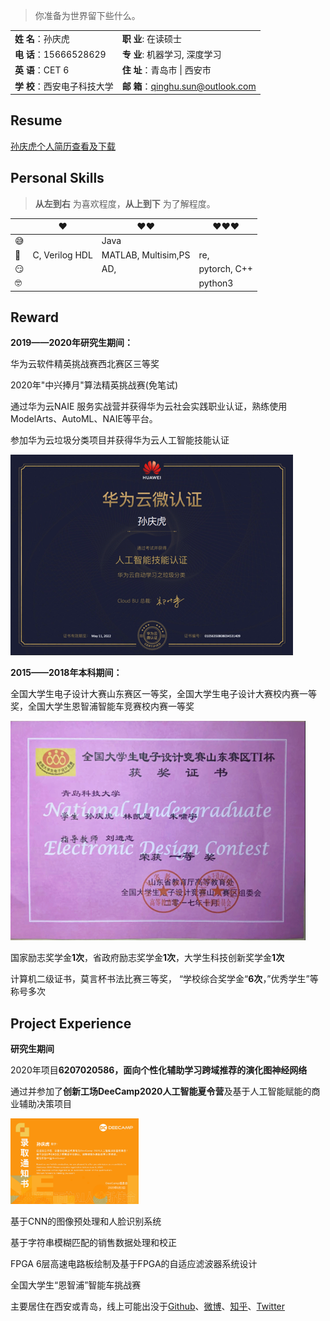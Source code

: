 > 
>
> 你准备为世界留下些什么。

|                              |                                     |
| ---------------------------- | ----------------------------------- |
| **姓  名**：孙庆虎           | **职   业**:  在读硕士              |
| **电  话**：15666528629      | **专   业**:  机器学习, 深度学习    |
| **英  语**：CET 6            | **住   址**：青岛市 \| 西安市       |
| **学  校**：西安电子科技大学 | **邮   箱**：qinghu.sun@outlook.com |

## Resume

<a href="../resume/孙庆虎个人简历.pdf" target="_blank">孙庆虎个人简历查看及下载</a>

## Personal Skills

> __从左到右__ 为喜欢程度，__从上到下__ 为了解程度。

|      | ❤️              | ❤️❤️                  | ❤️❤️❤️          |
| ---- | -------------- | ------------------- | ------------ |
| 😅    |                | Java                |              |
| 🧐    | C, Verilog HDL | MATLAB, Multisim,PS | re,          |
| 😏    |                | AD,                 | pytorch, C++ |
| 🤓    |                |                     | python3      |

## Reward

**2019——2020年研究生期间：**

华为云软件精英挑战赛西北赛区三等奖



2020年"中兴捧月"算法精英挑战赛(免笔试)



通过华为云NAIE 服务实战营并获得华为云社会实践职业认证，熟练使用ModelArts、AutoML、NAIE等平台。



参加华为云垃圾分类项目并获得华为云人工智能技能认证

![image-20200714235021299](/img/in-post/20_07/image-20200714235021299.png)

**2015——2018年本科期间：**

全国大学生电子设计大赛山东赛区一等奖，全国大学生电子设计大赛校内赛一等奖，全国大学生恩智浦智能车竞赛校内赛一等奖

![image-20200714234951472](/img/in-post/20_07/image-20200714234951472.png)

国家励志奖学金**1次**，省政府励志奖学金**1次**，大学生科技创新奖学金**1次**

计算机二级证书，莫言杯书法比赛三等奖， “学校综合奖学金“**6次**，”优秀学生”等称号多次

## Project Experience

**研究生期间**

2020年项目**6207020586，面向个性化辅助学习跨域推荐的演化图神经网络**



通过并参加了**创新工场DeeCamp2020人工智能夏令营**及基于人工智能赋能的商业辅助决策项目

<img src="/img/in-post/20_07/image-20200725224021008.png" alt="image-20200725224021008" style="zoom:20%;" />



基于CNN的图像预处理和人脸识别系统

基于字符串模糊匹配的销售数据处理和校正

FPGA 6层高速电路板绘制及基于FPGA的自适应滤波器系统设计

全国大学生“恩智浦”智能车挑战赛

主要居住在西安或青岛，线上可能出没于[Github](https://github.com/sunqinghu)、[微博](https://weibo.com/孙庆虎_DeepLearning)、[知乎](https://www.zhihu.com/people/Tigerking)、[Twitter](https://twitter.com/Huxpro/)

